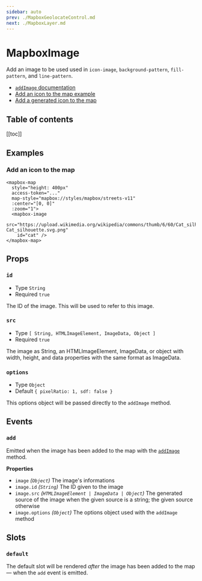```yaml
---
sidebar: auto
prev: ./MapboxGeolocateControl.md
next: ./MapboxLayer.md
---
```


# MapboxImage

Add an image to be used used in `icon-image`, `background-pattern`, `fill-pattern`, and `line-pattern`.

- [`addImage` documentation](https://docs.mapbox.com/mapbox-gl-js/api/#map#addimage)
- [Add an icon to the map example](https://docs.mapbox.com/mapbox-gl-js/example/add-image/)
- [Add a generated icon to the map](https://docs.mapbox.com/mapbox-gl-js/example/add-image-generated/)


<h2>Table of contents</h2>

[[toc]]

## Examples

### Add an icon to the map



<client-only>
  <mapbox-map
    style="margin-top: 1em; height: 400px;"
    :access-token="MAPBOX_API_KEY"
    map-style="mapbox://styles/mapbox/streets-v11"
    :center="[0, 0]"
    :zoom="1">
<mapbox-image
  src="https://upload.wikimedia.org/wikipedia/commons/thumb/6/60/Cat_silhouette.svg/400px-Cat_silhouette.svg.png"
  id="cat">
  <mapbox-layer
    id="points"
    :options="{
      type: 'symbol',
      source: {
        type: 'geojson',
        data: {
          type: 'FeatureCollection',
          features: [
            {
              type: 'Feature',
              geometry: {
                type: 'Point',
                coordinates: [0, 0]
              }
            }
          ]
        }
      },
      layout: {
        'icon-image': 'cat',
        'icon-size': 0.25
      }
    }" />
</mapbox-image>
  </mapbox-map>
</client-only>

```vue{7-9}
<mapbox-map
  style="height: 400px"
  access-token="..."
  map-style="mapbox://styles/mapbox/streets-v11"
  :center="[0, 0]"
  :zoom="1">
  <mapbox-image
    src="https://upload.wikimedia.org/wikipedia/commons/thumb/6/60/Cat_silhouette.svg/400px-Cat_silhouette.svg.png"
    id="cat" />
</mapbox-map>
```

## Props

### `id`

- Type `String`
- Required `true`

The ID of the image. This will be used to refer to this image.

### `src`

- Type `[ String, HTMLImageElement, ImageData, Object ]`
- Required `true`

The image as String, an HTMLImageElement, ImageData, or object with width, height, and data properties with the same format as ImageData.

### `options`

- Type `Object`
- Default `{ pixelRatio: 1, sdf: false }`

This options object will be passed directly to the `addImage` method.

## Events

### `add`

Emitted when the image has been added to the map with the [`addImage`](https://docs.mapbox.com/mapbox-gl-js/api/#map#addimage) method.

**Properties**

- `image` _(`Object`)_ The image's informations
- `image.id` _(`String`)_ The ID given to the image
- `image.src` _(`HTMLImageElement | ImageData | Object`)_ The generated source of the image when the given source is a string; the given source otherwise
- `image.options` _(`Object`)_ The options object used with the `addImage` method


## Slots

### `default`

The default slot will be rendered _after_ the image has been added to the map — when the `add` event is emitted.
